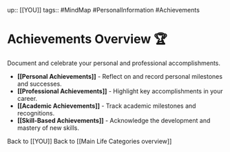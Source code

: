 up:: [[YOU]]
tags:: #MindMap #PersonalInformation #Achievements

# Achievements Overview 🏆

Document and celebrate your personal and professional accomplishments.

- **[[Personal Achievements]]** - Reflect on and record personal milestones and successes.
- **[[Professional Achievements]]** - Highlight key accomplishments in your career.
- **[[Academic Achievements]]** - Track academic milestones and recognitions.
- **[[Skill-Based Achievements]]** - Acknowledge the development and mastery of new skills.

Back to [[YOU]]
Back to [[Main Life Categories overview]]